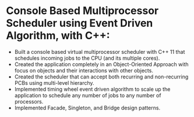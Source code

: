 # Console Based Multiprocessor Scheduler using Event Driven Algorithm, with C++:
*	Built a console based virtual multiprocessor scheduler with C++ 11 that schedules incoming jobs to the CPU (and its multiple cores).
*	Created the application completely in an Object-Oriented Approach with focus on objects and their interactions with other objects.
*	Created the scheduler that can accept both recurring and non-recurring PCBs using multi-level hierarchy.
*	Implemented timing wheel event driven algorithm to scale up the application to schedule any number of jobs to any number of processors.
*	Implemented Facade, Singleton, and Bridge design patterns.

